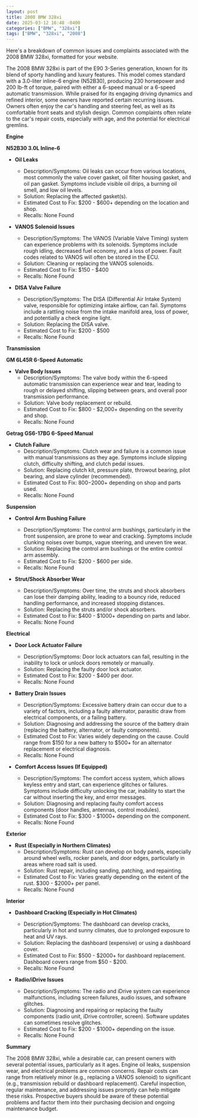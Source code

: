 ```yaml
---
layout: post
title: 2008 BMW 328xi
date: 2025-03-12 16:48 -0400
categories: ["BMW", "328xi"]
tags: ["BMW", "328xi", "2008"]
---
```

Here's a breakdown of common issues and complaints associated with the 2008 BMW 328xi, formatted for your website.

The 2008 BMW 328xi is part of the E90 3-Series generation, known for its blend of sporty handling and luxury features. This model comes standard with a 3.0-liter inline-6 engine (N52B30), producing 230 horsepower and 200 lb-ft of torque, paired with either a 6-speed manual or a 6-speed automatic transmission. While praised for its engaging driving dynamics and refined interior, some owners have reported certain recurring issues. Owners often enjoy the car's handling and steering feel, as well as its comfortable front seats and stylish design. Common complaints often relate to the car's repair costs, especially with age, and the potential for electrical gremlins.

**Engine**

**N52B30 3.0L Inline-6**

*   **Oil Leaks**
    *   Description/Symptoms: Oil leaks can occur from various locations, most commonly the valve cover gasket, oil filter housing gasket, and oil pan gasket. Symptoms include visible oil drips, a burning oil smell, and low oil levels.
    *   Solution: Replacing the affected gasket(s).
    *   Estimated Cost to Fix: $200 - $600+ depending on the location and shop.
    *   Recalls: None Found

*   **VANOS Solenoid Issues**
    *   Description/Symptoms: The VANOS (Variable Valve Timing) system can experience problems with its solenoids. Symptoms include rough idling, decreased fuel economy, and a loss of power. Fault codes related to VANOS will often be stored in the ECU.
    *   Solution: Cleaning or replacing the VANOS solenoids.
    *   Estimated Cost to Fix: $150 - $400
    *   Recalls: None Found

*   **DISA Valve Failure**
    *   Description/Symptoms: The DISA (Differential Air Intake System) valve, responsible for optimizing intake airflow, can fail. Symptoms include a rattling noise from the intake manifold area, loss of power, and potentially a check engine light.
    *   Solution: Replacing the DISA valve.
    *   Estimated Cost to Fix: $200 - $500
    *   Recalls: None Found

**Transmission**

**GM 6L45R 6-Speed Automatic**

*   **Valve Body Issues**
    *   Description/Symptoms: The valve body within the 6-speed automatic transmission can experience wear and tear, leading to rough or delayed shifting, slipping between gears, and overall poor transmission performance.
    *   Solution: Valve body replacement or rebuild.
    *   Estimated Cost to Fix: $800 - $2,000+ depending on the severity and shop.
    *   Recalls: None Found

**Getrag GS6-17BG 6-Speed Manual**
*   **Clutch Failure**
    * Description/Symptoms: Clutch wear and failure is a common issue with manual transmissions as they age. Symptoms include slipping clutch, difficulty shifting, and clutch pedal issues.
    * Solution: Replacing clutch kit, pressure plate, throwout bearing, pilot bearing, and slave cylinder (recommended).
    * Estimated Cost to Fix: $800-$2000+ depending on shop and parts used.
    * Recalls: None Found

**Suspension**

*   **Control Arm Bushing Failure**
    *   Description/Symptoms: The control arm bushings, particularly in the front suspension, are prone to wear and cracking. Symptoms include clunking noises over bumps, vague steering, and uneven tire wear.
    *   Solution: Replacing the control arm bushings or the entire control arm assembly.
    *   Estimated Cost to Fix: $200 - $600 per side.
    *   Recalls: None Found

*   **Strut/Shock Absorber Wear**
    *   Description/Symptoms: Over time, the struts and shock absorbers can lose their damping ability, leading to a bouncy ride, reduced handling performance, and increased stopping distances.
    *   Solution: Replacing the struts and/or shock absorbers.
    *   Estimated Cost to Fix: $400 - $1000+ depending on parts and labor.
    *   Recalls: None Found

**Electrical**

*   **Door Lock Actuator Failure**
    *   Description/Symptoms: Door lock actuators can fail, resulting in the inability to lock or unlock doors remotely or manually.
    *   Solution: Replacing the faulty door lock actuator.
    *   Estimated Cost to Fix: $200 - $400 per door.
    *   Recalls: None Found

*   **Battery Drain Issues**
    *   Description/Symptoms: Excessive battery drain can occur due to a variety of factors, including a faulty alternator, parasitic draw from electrical components, or a failing battery.
    *   Solution: Diagnosing and addressing the source of the battery drain (replacing the battery, alternator, or faulty components).
    *   Estimated Cost to Fix: Varies widely depending on the cause. Could range from $150 for a new battery to $500+ for an alternator replacement or electrical diagnosis.
    *   Recalls: None Found

*   **Comfort Access Issues (If Equipped)**
    *   Description/Symptoms: The comfort access system, which allows keyless entry and start, can experience glitches or failures. Symptoms include difficulty unlocking the car, inability to start the car without inserting the key, and error messages.
    *   Solution: Diagnosing and replacing faulty comfort access components (door handles, antennas, control modules).
    *   Estimated Cost to Fix: $300 - $1000+ depending on the component.
    *   Recalls: None Found

**Exterior**

*   **Rust (Especially in Northern Climates)**
    *   Description/Symptoms: Rust can develop on body panels, especially around wheel wells, rocker panels, and door edges, particularly in areas where road salt is used.
    *   Solution: Rust repair, including sanding, patching, and repainting.
    *   Estimated Cost to Fix: Varies greatly depending on the extent of the rust. $300 - $2000+ per panel.
    *   Recalls: None Found

**Interior**

*   **Dashboard Cracking (Especially in Hot Climates)**
    *   Description/Symptoms: The dashboard can develop cracks, particularly in hot and sunny climates, due to prolonged exposure to heat and UV rays.
    *   Solution: Replacing the dashboard (expensive) or using a dashboard cover.
    *   Estimated Cost to Fix: $500 - $2000+ for dashboard replacement. Dashboard covers range from $50 - $200.
    *   Recalls: None Found

*   **Radio/iDrive Issues**
    *   Description/Symptoms: The radio and iDrive system can experience malfunctions, including screen failures, audio issues, and software glitches.
    *   Solution: Diagnosing and repairing or replacing the faulty components (radio unit, iDrive controller, screen). Software updates can sometimes resolve glitches.
    *   Estimated Cost to Fix: $200 - $1000+ depending on the issue.
    *   Recalls: None Found

**Summary**

The 2008 BMW 328xi, while a desirable car, can present owners with several potential issues, particularly as it ages. Engine oil leaks, suspension wear, and electrical problems are common concerns. Repair costs can range from relatively minor (e.g., replacing a VANOS solenoid) to significant (e.g., transmission rebuild or dashboard replacement). Careful inspection, regular maintenance, and addressing issues promptly can help mitigate these risks. Prospective buyers should be aware of these potential problems and factor them into their purchasing decision and ongoing maintenance budget.


